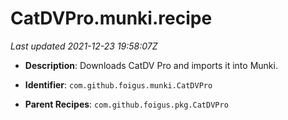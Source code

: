 # CatDVPro.munki.recipe

_Last updated 2021-12-23 19:58:07Z_

- **Description**: Downloads CatDV Pro and imports it into Munki.

- **Identifier**: `com.github.foigus.munki.CatDVPro`

- **Parent Recipes**: `com.github.foigus.pkg.CatDVPro`